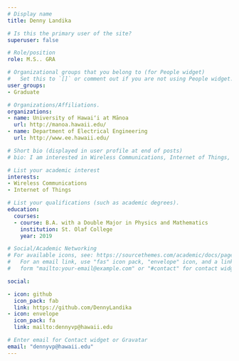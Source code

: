 ```yaml
---
# Display name
title: Denny Landika

# Is this the primary user of the site?
superuser: false

# Role/position
role: M.S.. GRA

# Organizational groups that you belong to (for People widget)
#   Set this to `[]` or comment out if you are not using People widget.
user_groups:
- Graduate

# Organizations/Affiliations.
organizations:
- name: University of Hawaiʻi at Mānoa
  url: http://manoa.hawaii.edu/
- name: Department of Electrical Engineering
  url: http://www.ee.hawaii.edu/

# Short bio (displayed in user profile at end of posts)
# bio: I am interested in Wireless Communications, Internet of Things, as well as Renewable Energy Integration and Smart Grids

# List your academic interest
interests:
- Wireless Communications
- Internet of Things

# List your qualifications (such as academic degrees).
education:
  courses:
  - course: B.A. with a Double Major in Physics and Mathematics
    institution: St. Olaf College
    year: 2019

# Social/Academic Networking
# For available icons, see: https://sourcethemes.com/academic/docs/page-builder/#icons
#   For an email link, use "fas" icon pack, "envelope" icon, and a link in the
#   form "mailto:your-email@example.com" or "#contact" for contact widget.

social:

- icon: github
  icon_pack: fab
  link: https://github.com/DennyLandika
- icon: envelope
  icon_pack: fa
  link: mailto:dennyvp@hawaii.edu

# Enter email for Contact widget or Gravatar
email: "dennyvp@hawaii.edu"
---
```

